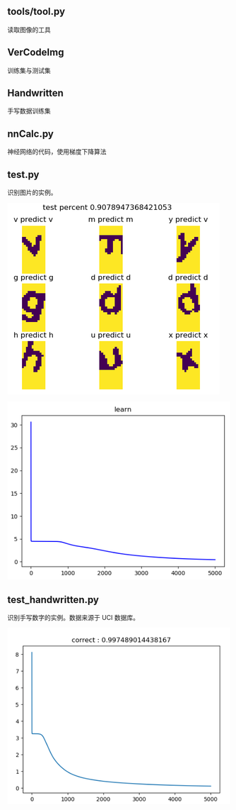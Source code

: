 ## tools/tool.py
读取图像的工具

## VerCodeImg
训练集与测试集

## Handwritten
手写数据训练集

## nnCalc.py
神经网络的代码，使用梯度下降算法

## test.py
识别图片的实例。

![test_x](https://raw.githubusercontent.com/BanSheeGun/MachineLearning/master/pic/6.png)

![test_x](https://raw.githubusercontent.com/BanSheeGun/MachineLearning/master/pic/7.png)

## test_handwritten.py
识别手写数字的实例。数据来源于 UCI 数据库。

![test_x](https://raw.githubusercontent.com/BanSheeGun/MachineLearning/master/pic/8.png)

